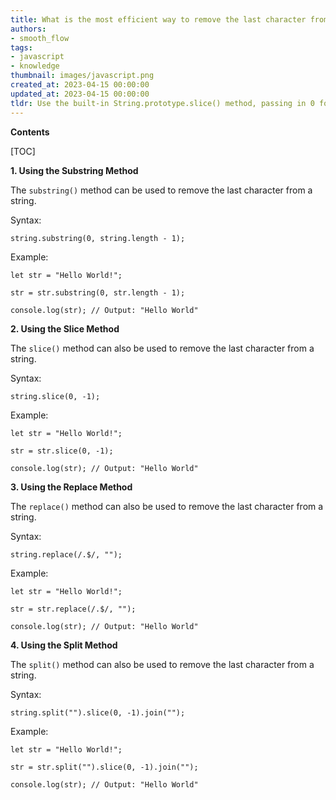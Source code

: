```yaml
---
title: What is the most efficient way to remove the last character from a string using javascript?
authors:
- smooth_flow
tags:
- javascript
- knowledge
thumbnail: images/javascript.png
created_at: 2023-04-15 00:00:00
updated_at: 2023-04-15 00:00:00
tldr: Use the built-in String.prototype.slice() method, passing in 0 for the start index and -1 for the end index.
---
```


**Contents**

[TOC]

**1. Using the Substring Method**

The `substring()` method can be used to remove the last character from a string.

Syntax:
```
string.substring(0, string.length - 1);
```

Example:
```
let str = "Hello World!";

str = str.substring(0, str.length - 1);

console.log(str); // Output: "Hello World"
```

**2. Using the Slice Method**

The `slice()` method can also be used to remove the last character from a string.

Syntax:
```
string.slice(0, -1);
```

Example:
```
let str = "Hello World!";

str = str.slice(0, -1);

console.log(str); // Output: "Hello World"
```

**3. Using the Replace Method**

The `replace()` method can also be used to remove the last character from a string.

Syntax:
```
string.replace(/.$/, "");
```

Example:
```
let str = "Hello World!";

str = str.replace(/.$/, "");

console.log(str); // Output: "Hello World"
```

**4. Using the Split Method**

The `split()` method can also be used to remove the last character from a string.

Syntax:
```
string.split("").slice(0, -1).join("");
```

Example:
```
let str = "Hello World!";

str = str.split("").slice(0, -1).join("");

console.log(str); // Output: "Hello World"
```
